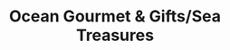---
title: "Ocean Gourmet & Gifts/Sea Treasures"
url: /waves/ocean-gourmet-und-gifts-sea-treasures/
shop: Andenken
---